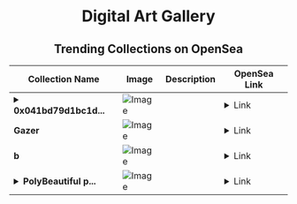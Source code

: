 <div align="center">

# Digital Art Gallery

## Trending Collections on OpenSea

| Collection Name                       | Image                                                                                     | Description                       | OpenSea Link                                                                                          |
|---------------------------------------|-------------------------------------------------------------------------------------------|-----------------------------------|--------------------------------------------------------------------------------------------------------|
| **<details><summary>0x041bd79d1bc1d...</summary>0x041bd79d1bc1d4c1bd90f01272014e612771001c</details>** | ![Image](https://i.seadn.io/s/raw/files/0120dbe70465f91ae019e541cba50a56.jpg?w=500&auto=format?w=200&auto=format) |  | <details><summary>Link</summary>[0x041bd79d1bc1d4c1bd90f01272014e612771001c](https://opensea.io/collection/0x041bd79d1bc1d4c1bd90f01272014e612771001c)</details> |
| **Gazer** | ![Image](https://i.seadn.io/s/raw/files/9ee3aeaff4940c8ce3ae69ab1f82e316.gif?w=500&auto=format?w=200&auto=format) |  | <details><summary>Link</summary>[Gazer](https://opensea.io/collection/gazer-6)</details> |
| **b** | ![Image](https://i.seadn.io/s/raw/files/60425129d8b9674a48735150e2622dcb.jpg?w=500&auto=format?w=200&auto=format) |  | <details><summary>Link</summary>[b](https://opensea.io/collection/b-17149)</details> |
| **<details><summary>PolyBeautiful p...</summary>PolyBeautiful picture</details>** | ![Image](https://i.seadn.io/s/raw/files/b3e7204fc273134162fc9a00cdf11fba.gif?w=500&auto=format?w=200&auto=format) |  | <details><summary>Link</summary>[PolyBeautiful picture](https://opensea.io/collection/polybeautiful-picture)</details> |

</div>